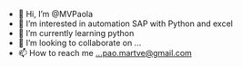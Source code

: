 - 👋 Hi, I’m @MVPaola
- 👀 I’m interested in automation SAP with Python and excel
- 🌱 I’m currently learning python
- 💞️ I’m looking to collaborate on ...
- 📫 How to reach me ...pao.martve@gmail.com

<!---
MVPaola/MVPaola is a ✨ special ✨ repository because its `README.md` (this file) appears on your GitHub profile.
You can click the Preview link to take a look at your changes.
--->
